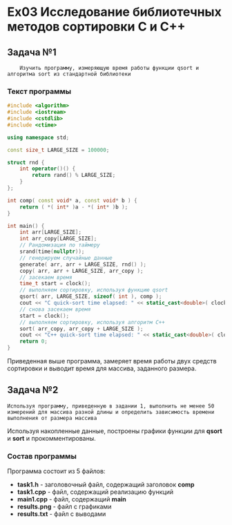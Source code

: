 # **Ex03** Исследование библиотечных методов сортировки С и С++



## Задача №1

```
    Изучить программу, измеряющую время работы функции qsort и алгоритма sort из стандартной библиотеки
```


### Текст программы

```cpp
#include <algorithm>
#include <iostream>
#include <cstdlib>
#include <ctime>

using namespace std;

const size_t LARGE_SIZE = 100000;

struct rnd {
    int operator()() {
        return rand() % LARGE_SIZE;
    }
};

int comp( const void* a, const void* b ) {
    return ( *( int* )a - *( int* )b );
}

int main() {
    int arr[LARGE_SIZE];
    int arr_copy[LARGE_SIZE];
    // Рандомизация по таймеру
    srand(time(nullptr));
    // генерируем случайные данные
    generate( arr, arr + LARGE_SIZE, rnd() );
    copy( arr, arr + LARGE_SIZE, arr_copy );
    // засекаем время
    time_t start = clock();
    // выполняем сортировку, используя функцию qsort
    qsort( arr, LARGE_SIZE, sizeof( int ), comp );
    cout << "C quick-sort time elapsed: " << static_cast<double>( clock() - start ) / CLOCKS_PER_SEC << "\n";
    // снова засекаем время
    start = clock();
    // выполняем сортировку, используя алгоритм С++
    sort( arr_copy, arr_copy + LARGE_SIZE );
    cout << "C++ quick-sort time elapsed: " << static_cast<double>( clock() - start ) / CLOCKS_PER_SEC << "\n";
    return 0;
}
```

Приведенная выше программа, замеряет время работы двух средств сортировки и выводит время для массива, заданного размера.

## Задача №2

```
Используя программу, приведенную в задании 1, выполнить не менее 50 измерений для массива разной длины и определить зависимость времени выполнения от размера массива
```

Используя накопленные данные, построены графики функции для **qsort** и **sort** и прокомментированы. 



### Состав программы

Программа состоит из 5 файлов:

- **task1.h** - заголовочный файл, содержащий заголовок **comp**
- **task1.cpp** - файл, содержащий реализацию функций
- **main1.cpp** - файл, содержащий **main**
- **results.png** - файл с графиками
- **results.txt** - файл с выводами